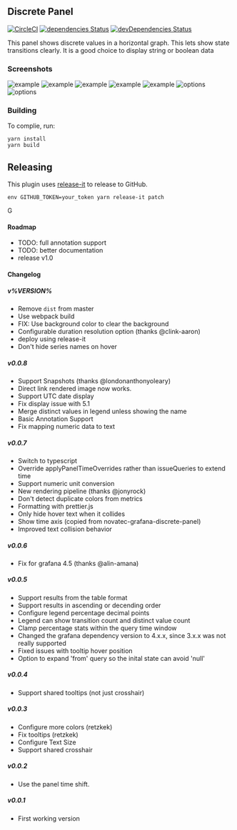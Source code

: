 ## Discrete Panel

[![CircleCI](https://circleci.com/gh/NatelEnergy/grafana-discrete-panel/tree/master.svg?style=svg)](https://circleci.com/gh/NatelEnergy/grafana-discrete-panel/tree/master)
[![dependencies Status](https://david-dm.org/NatelEnergy/grafana-discrete-panel/status.svg)](https://david-dm.org/NatelEnergy/grafana-discrete-panel)
[![devDependencies Status](https://david-dm.org/NatelEnergy/grafana-discrete-panel/dev-status.svg)](https://david-dm.org/NatelEnergy/grafana-discrete-panel?type=dev)

This panel shows discrete values in a horizontal graph. This lets show state transitions clearly. It is a good
choice to display string or boolean data

### Screenshots

![example](https://raw.githubusercontent.com/NatelEnergy/grafana-discrete-panel/master/src/img/screenshot-multiple.png)
![example](https://raw.githubusercontent.com/NatelEnergy/grafana-discrete-panel/master/src/img/screenshot-single-1.png)
![example](https://raw.githubusercontent.com/NatelEnergy/grafana-discrete-panel/master/src/img/screenshot-single-2.png)
![example](https://raw.githubusercontent.com/NatelEnergy/grafana-discrete-panel/master/src/img/screenshot-single-3.png)
![example](https://raw.githubusercontent.com/NatelEnergy/grafana-discrete-panel/master/src/img/screenshot-single-4.png)
![options](https://raw.githubusercontent.com/NatelEnergy/grafana-discrete-panel/master/src/img/screenshot-options-1.png)
![options](https://raw.githubusercontent.com/NatelEnergy/grafana-discrete-panel/master/src/img/screenshot-options-2.png)

### Building

To complie, run:

```
yarn install
yarn build
```

## Releasing

This plugin uses [release-it](https://github.com/webpro/release-it) to release to GitHub.

```
env GITHUB_TOKEN=your_token yarn release-it patch
```

G

#### Roadmap

- TODO: full annotation support
- TODO: better documentation
- release v1.0

#### Changelog

##### v%VERSION%

- Remove `dist` from master
- Use webpack build
- FIX: Use background color to clear the background
- Configurable duration resolution option (thanks @clink-aaron)
- deploy using release-it
- Don't hide series names on hover

##### v0.0.8

- Support Snapshots (thanks @londonanthonyoleary)
- Direct link rendered image now works.
- Support UTC date display
- Fix display issue with 5.1
- Merge distinct values in legend unless showing the name
- Basic Annotation Support
- Fix mapping numeric data to text

##### v0.0.7

- Switch to typescript
- Override applyPanelTimeOverrides rather than issueQueries to extend time
- Support numeric unit conversion
- New rendering pipeline (thanks @jonyrock)
- Don't detect duplicate colors from metrics
- Formatting with prettier.js
- Only hide hover text when it collides
- Show time axis (copied from novatec-grafana-discrete-panel)
- Improved text collision behavior

##### v0.0.6

- Fix for grafana 4.5 (thanks @alin-amana)

##### v0.0.5

- Support results from the table format
- Support results in ascending or decending order
- Configure legend percentage decimal points
- Legend can show transition count and distinct value count
- Clamp percentage stats within the query time window
- Changed the grafana dependency version to 4.x.x, since 3.x.x was not really supported
- Fixed issues with tooltip hover position
- Option to expand 'from' query so the inital state can avoid 'null'

##### v0.0.4

- Support shared tooltips (not just crosshair)

##### v0.0.3

- Configure more colors (retzkek)
- Fix tooltips (retzkek)
- Configure Text Size
- Support shared crosshair

##### v0.0.2

- Use the panel time shift.

##### v0.0.1

- First working version
